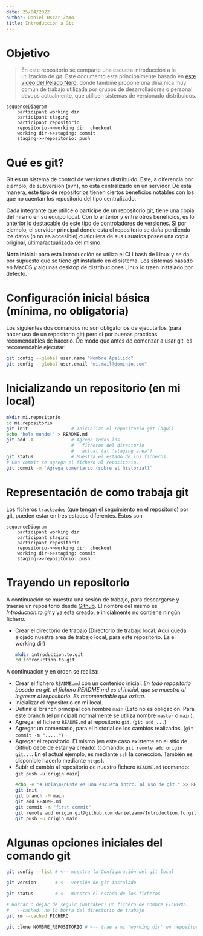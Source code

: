 ```yaml
---
date: 25/04/2022
author: Daniel Oscar Zamo
title: Introducción a Git
---
```

 
# Objetivo

> En este repositorio se comparte una escueta introducción a la utilización de _git_. Este documento esta principalmente basado en [este video del Pelado Nerd][intro.pelado.nerd], donde tambińe propone una dinamica muy común de trabajo utilizada por grupos de desarrolladores o personal devops actualmente, que utilicen sistemas de versionado distribuidos.

[intro.pelado.nerd]: https://youtu.be/kEPF-MWGq1w "Introducción a git. Pelado Nerd"

```mermaid
sequenceDiagram
    participant working dir
    participant staging
    participant repositorio
    repositorio->>working dir: checkout
    working dir->>staging: commit
    staging->>repositorio: push
```

# Qué es git?
 
Git es un sistema de control de versiones distribuido. Este, a diferencia por ejemplo, de subversion (svn), no esta centralizado en un servidor. De esta manera, este tipo de repositorios tienen ciertos beneficios notables con los que no cuentan los repositorio del tipo centralizado.

Cada integrante que utilice o participe de un repositorio git, tiene una copia del mismo en su equipo local. Con lo anterior y entre otros beneficios, es lo anterior lo destacable de este tipo de controladores de versiones. Si por ejemplo, el servidor principal donde esta el repositorio se daña perdiendo los datos (o no es accesible) cualquiera de sus usuarios posee una copia original, última/actualizada del mismo.

__Nota inicial:__ para esta introducción se utiliza el CLI bash de Linux y se da por supuesto que se tiene git instalado en el sistema. Los sistemas basado en MacOS y algunas desktop de distribuciones Linux lo traen instalado por defecto.

# Configuración inicial básica (mínima, no obligatoria)
Los siguientes dos comandos no son obligatorios de ejecutarlos (para hacer uso de un repositorio git) pero si por buenas practicas recomendables de hacerlo. De modo que antes de comenzar a usar git, es recomendable ejecutar:

```bash
git config --global user.name "Nombre Apellido"
git config --global user.email "mi.mail@dominio.com"
```

# Inicializando un repositorio (en mi local)

```bash
mkdir mi.repositorio
cd mi.repositorio
git init                # Inicializa el repositorio git (aquí)
echo 'hola mundo!' > README.md
git add -A              # Agrega todos los 
                        #   ficheros del directorio 
                        #   actual (al 'staging area')
git status              # Muestra el estado de los ficheros
# Con commit se agrega el fichero al repositorio. 
git commit -m 'Agrega comentario (sobre el historial)'

```

# Representación de como trabaja git

Los ficheros `trackeados` (que tengan el seguimiento en el repositorio) por git, pueden estar en tres estados diferentes. Estos son

```mermaid
sequenceDiagram
    participant working dir
    participant staging
    participant repositorio
    repositorio->>working dir: checkout
    working dir->>staging: commit
    staging->>repositorio: push
```

# Trayendo un repositorio

A continuación se muestra una sesión de trabajo, para descargarse y traerse un repositorio desde [Github][github.web]. El nombre del mismo es _Introduction.to.git_ y ya esta creado, e inicialmente no contiene ningún fichero.

- Crear el directorio de trabajo (Directorio de trabajo local. Aqui queda alojado nuestra area de trabajo local, para este repositorio. Es el working dir)

    ```bash
    mkdir introduction.to.git
    cd introduction.to.git
    ```
A continuacion y en orden se realiza:
- Crear el fichero `README.md` con un contenido inicial. _En todo repositorio basado en git, el fichero README.md es el inicial, que se muestra al ingresar al repositorio. Es recomendable que exista._
- Inicializar el repositorio en mi local.
- Definir el branch principal con nombre `main` (Esto no es obligación. Para este branch (el principal) normalmente se utiliza nombre `master` o `main`).
- Agregar el fichero `README.md` al repositorio `git`. (`git add ...`)
- Agregar un comentario, para el historial de los cambios realizados. (`git commit -m "....."`)
- Agregar el repositorio. El mismo (en este caso existente en el sitio de [Github][github.web] debe de estar ya creado) (comando: `git remote add origin git...`. En el actual ejemplo, es mediante `ssh` la conección. También es disponible hacerlo mediante `https`).
- Subir el cambio al repositorio de nuestro fichero `README.md` (comando: `git push -u origin main`)
   ```bash
   echo -e "# Hola\n\nEste es una escueta intro. al uso de git." >> README.md
   git init
   git branch -M main
   git add README.md 
   git commit -m "first commit"
   git remote add origin git@github.com:danielzamo/Introduction.to.git
   git push -u origin main
   ```

[github.web]: https://github.com "Sitio web github"


# Algunas opciones iniciales del comando git

```bash
git config --list # <-- muestra la Configuración del git local

git version       # <-- versión de git instalado

git status        # <-- muestra el estado de los ficheros

# Borrar o dejar de seguir (untraker) un fichero de nombre FICHERO.
#   --cached: no lo borra del directorio de trabajo
git rm --cached FICHERO

git clone NOMBRE_REPOSITORIO # <-- trae a mi 'working dir' un repositorio creado

```

